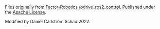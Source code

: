 Files originally from [Factor-Robotics /odrive_ros2_control](https://github.com/Factor-Robotics/odrive_ros2_control).
Published under the [Apache License](https://github.com/Factor-Robotics/odrive_ros2_control/blob/foxy-fw-v0.5.3/LICENSE).

Modified by Daniel Carlström Schad 2022.